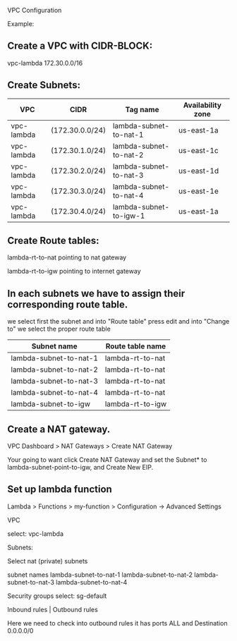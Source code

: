 VPC Configuration

Example:

## Create a VPC with CIDR-BLOCK: 

vpc-lambda
172.30.0.0/16


## Create Subnets:

VPC|CIDR|Tag name|Availability zone
---|---|---|---
vpc-lambda  |	(172.30.0.0/24) | lambda-subnet-to-nat-1  |  us-east-1a
vpc-lambda  |	(172.30.1.0/24) | lambda-subnet-to-nat-2  |  us-east-1c
vpc-lambda  |	(172.30.2.0/24) | lambda-subnet-to-nat-3  |  us-east-1d
vpc-lambda  |	(172.30.3.0/24) | lambda-subnet-to-nat-4  |  us-east-1e
vpc-lambda  |   (172.30.4.0/24) | lambda-subnet-to-igw-1  |  us-east-1a
	
## Create Route tables:

lambda-rt-to-nat pointing to nat gateway

lambda-rt-to-igw pointing to internet gateway


## In each subnets we have to assign  their corresponding route table.

we select first the subnet and into "Route table" press edit and into "Change to" we select the proper route table

Subnet name|Route table name
---|---
lambda-subnet-to-nat-1  |  lambda-rt-to-nat
lambda-subnet-to-nat-2	|  lambda-rt-to-nat
lambda-subnet-to-nat-3	|  lambda-rt-to-nat
lambda-subnet-to-nat-4	|  lambda-rt-to-nat
lambda-subnet-to-igw	|  lambda-rt-to-igw

## Create a NAT gateway.

VPC Dashboard > NAT Gateways > Create NAT Gateway

Your going to want click Create NAT Gateway and set the Subnet* to lambda-subnet-point-to-igw, and Create New EIP.

## Set up lambda function

Lambda > Functions > my-function > Configuration -> Advanced Settings


VPC

select: vpc-lambda

Subnets:

Select nat (private) subnets

subnet names
lambda-subnet-to-nat-1
lambda-subnet-to-nat-2
lambda-subnet-to-nat-3
lambda-subnet-to-nat-4

Security groups
select:
sg-default

Inbound rules | Outbound rules


Here we need to check into outbound rules it has ports ALL and Destination 0.0.0.0/0
